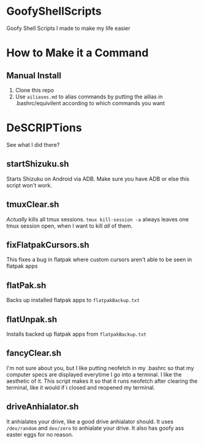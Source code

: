# GoofyShellScripts
Goofy Shell Scripts I made to make my life easier

# How to Make it a Command
## Manual Install
1. Clone this repo
2. Use `ailiases.md` to alias commands by putting the ailias in .bashrc/equivilent according to which commands you want

# DeSCRIPTions
See what I did there?

## startShizuku.sh
Starts Shizuku on Android via ADB. Make sure you have ADB or else this script won't work.

## tmuxClear.sh
*Actually* kills all tmux sessions. `tmux kill-session -a` always leaves one tmux session open, when I want to kill *all* of them.

## fixFlatpakCursors.sh
This fixes a bug in flatpak where custom cursors aren't able to be seen in flatpak apps

## flatPak.sh
Backs up installed flatpak apps to `flatpakBackup.txt`

## flatUnpak.sh
Installs backed up flatpak apps from `flatpakBackup.txt`

## fancyClear.sh
I'm not sure about you, but I like putting neofetch in my .bashrc so that my computer specs are displayed everytime I go into a terminal. I like the aesthetic of it. This script makes it so that it runs neofetch after clearing the terminal, like it would if i closed and reopened my terminal.

## driveAnhialator.sh
It anhialates your drive, like a good drive anhialator should. It uses `/dev/random` and `dev/zero` to anhialate your drive. It also has goofy ass easter eggs for no reason.
